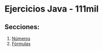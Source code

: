 Ejercicios Java - 111mil
========================

## Secciones:

1. [Números](numeros/)
1. [Fórmulas](formulas/)



